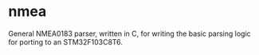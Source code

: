 # nmea

General NMEA0183 parser, written in C, for writing the basic parsing logic for porting to an STM32F103C8T6. 
 
